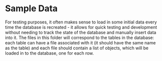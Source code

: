 # Sample Data

For testing purposes, it often makes sense to load in some initial data every time the database is recreated - it allows for quick testing and development without needing to track the state of the database and manually insert data into it. The files in this folder will correspond to the tables in the database: each table can have a file associated with it (it should have the same name as the table) and each file should contain a list of objects, which will be loaded in to the database, one for each row.